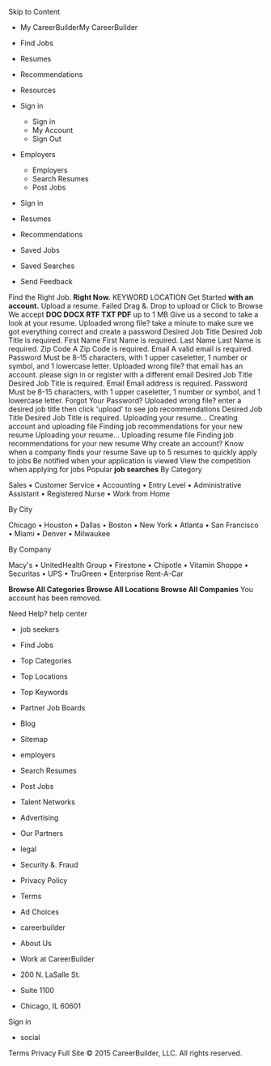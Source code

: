 Skip to Content

*   My CareerBuilderMy CareerBuilder
*   Find Jobs
*   Resumes
*   Recommendations
*   Resources
*   Sign in
    *   Sign in
    *   My Account
    *   Sign Out
*   Employers
    *   Employers
    *   Search Resumes
    *   Post Jobs

*   Sign in
*   Resumes
*   Recommendations
*   Saved Jobs
*   Saved Searches
*   Send Feedback

Find the Right Job. **Right Now.** KEYWORD LOCATION Get Started **with an account.** Upload a resume. Failed Drag &. Drop to upload or Click to Browse We accept **DOC DOCX RTF TXT PDF** up to 1 MB Give us a second to take a look at your resume. Uploaded wrong file? take a minute to make sure we got everything correct and create a password Desired Job Title Desired Job Title is required. First Name First Name is required. Last Name Last Name is required. Zip Code A Zip Code is required. Email A valid email is required. Password Must be 8-15 characters, with 1 upper caseletter, 1 number or symbol, and 1 lowercase letter. Uploaded wrong file? that email has an account. please sign in or register with a different email Desired Job Title Desired Job Title is required. Email Email address is required. Password Must be 8-15 characters, with 1 upper caseletter, 1 number or symbol, and 1 lowercase letter. Forgot Your Password? Uploaded wrong file? enter a desired job title then click 'upload' to see job recommendations Desired Job Title Desired Job Title is required. Uploading your resume... Creating account and uploading file Finding job recommendations for your new resume Uploading your resume... Uploading resume file Finding job recommendations for your new resume Why create an account? Know when a company finds your resume Save up to 5 resumes to quickly apply to jobs Be notified when your application is viewed View the competition when applying for jobs Popular **job searches** By Category

Sales • Customer Service • Accounting • Entry Level • Administrative Assistant • Registered Nurse • Work from Home

By City

Chicago • Houston • Dallas • Boston • New York • Atlanta • San Francisco • Miami • Denver • Milwaukee

By Company

Macy's • UnitedHealth Group • Firestone • Chipotle • Vitamin Shoppe • Securitas • UPS • TruGreen • Enterprise Rent-A-Car

**Browse All Categories** **Browse All Locations** **Browse All Companies** You account has been removed.  
  
Need Help? help center

*   job seekers
*   Find Jobs
*   Top Categories
*   Top Locations
*   Top Keywords
*   Partner Job Boards
*   Blog
*   Sitemap

*   employers
*   Search Resumes
*   Post Jobs
*   Talent Networks
*   Advertising
*   Our Partners

*   legal
*   Security &. Fraud
*   Privacy Policy
*   Terms
*   Ad Choices

*   careerbuilder
*   About Us
*   Work at CareerBuilder

*   200 N. LaSalle St.
*   Suite 1100
*   Chicago, IL 60601

Sign in

*   social

Terms Privacy Full Site © 2015 CareerBuilder, LLC. All rights reserved.